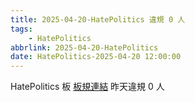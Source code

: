 ```yaml
---
title: 2025-04-20-HatePolitics 違規 0 人
tags:
    - HatePolitics
abbrlink: 2025-04-20-HatePolitics
date: HatePolitics-2025-04-20 12:00:00
---
```

HatePolitics 板 [板規連結](https://www.ptt.cc/bbs/HatePolitics/M.1617115262.A.D60.html)
昨天違規 0 人
